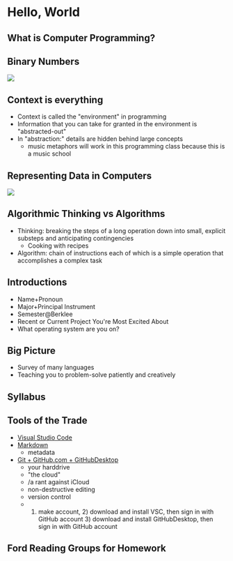 # Hello, World

## What is Computer Programming?

## Binary Numbers
![](https://github.com/rdwrome/lmsc261fa21/blob/main/0Hello%2CWorld/img/binarycounter.gif)

## Context is everything
- Context is called the "environment" in programming
- Information that you can take for granted in the environment is "abstracted-out"
- In "abstraction:" details are hidden behind large concepts
  - music metaphors will work in this programming class because this is a music school

## Representing Data in Computers
![](https://github.com/rdwrome/lmsc261fa21/blob/main/0Hello%2CWorld/img/emoji.png)

## Algorithmic Thinking vs Algorithms
- Thinking: breaking the steps of a long operation down into small, explicit substeps and anticipating contingencies
  - Cooking with recipes
- Algorithm: chain of instructions each of which is a simple operation that accomplishes a complex task

## Introductions
- Name+Pronoun
- Major+Principal Instrument
- Semester@Berklee
- Recent or Current Project You're Most Excited About
- What operating system are you on?

## Big Picture
- Survey of many languages
- Teaching you to problem-solve patiently and creatively

## Syllabus

## Tools of the Trade
- [Visual Studio Code](https://code.visualstudio.com/)
- [Markdown](https://github.com/adam-p/markdown-here/wiki/Markdown-Cheatsheet)
  - metadata
- [Git + GitHub.com + GitHubDesktop](https://github.blog/2019-10-02-get-started-easier-with-github-desktop-2-2/)
  - your harddrive
  - "the cloud"
  - /a rant against iCloud
  - non-destructive editing
  - version control
  - 1) make account, 2) download and install VSC, then sign in with GitHub account 3) download and install GitHubDesktop, then sign in with GitHub account

## Ford Reading Groups for Homework
